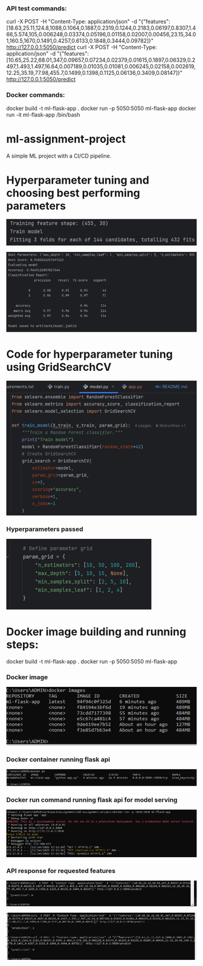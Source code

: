 ### API test commands:
curl -X POST -H "Content-Type: application/json" -d "{\"features\":[18.63,25.11,124.8,1088,0.1064,0.1887,0.2319,0.1244,0.2183,0.06197,0.8307,1.466,5.574,105,0.006248,0.03374,0.05196,0.01158,0.02007,0.00456,23.15,34.01,160.5,1670,0.1491,0.4257,0.6133,0.1848,0.3444,0.09782]}" http://127.0.0.1:5050/predict
curl -X POST -H "Content-Type: application/json" -d "{\"features\":[10.65,25.22,68.01,347,0.09657,0.07234,0.02379,0.01615,0.1897,0.06329,0.2497,1.493,1.497,16.64,0.007189,0.01035,0.01081,0.006245,0.02158,0.002619,12.25,35.19,77.98,455.7,0.1499,0.1398,0.1125,0.06136,0.3409,0.08147]}" http://127.0.0.1:5050/predict

### Docker commands:
docker build -t ml-flask-app .
docker run -p 5050:5050 ml-flask-app
docker run -it ml-flask-app /bin/bash


# ml-assignment-project
A simple ML project with a CI/CD pipeline.

# Hyperparameter tuning and choosing best performing parameters
![img_4.png](images/img_4.png)

![img_5.png](images/img_5.png)

# Code for hyperparameter tuning using **GridSearchCV**
![img_6.png](images/img_6.png)

### Hyperparameters passed
![img_7.png](images/img_7.png)

# Docker image building and running steps:

docker build -t ml-flask-app .
docker run -p 5050:5050 ml-flask-app

### Docker image
![img.png](images/img.png)

### Docker container running flask api

![img_1.png](images/img_1.png)


### Docker run command running flask api for model serving
![img_2.png](images/img_2.png)

### API response for requested features

![img_3.png](images/img_3.png)

![img.png](images/img_8.png)
